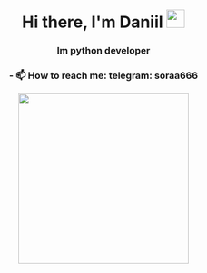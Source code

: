 <h1 align="center">Hi there, I'm Daniil 
<img src="https://github.com/blackcater/blackcater/raw/main/images/Hi.gif" height="32"/></h1>
<h3 align="center">Im python developer</h3>
<h3 align="center"> - 📫 How to reach me: telegram: soraa666</h3>
<div id="header" align="center">
  <img src="https://media.giphy.com/media/5edWdLDtBlZr9YRYwM/giphy.gif" width="300"/>
</div>
